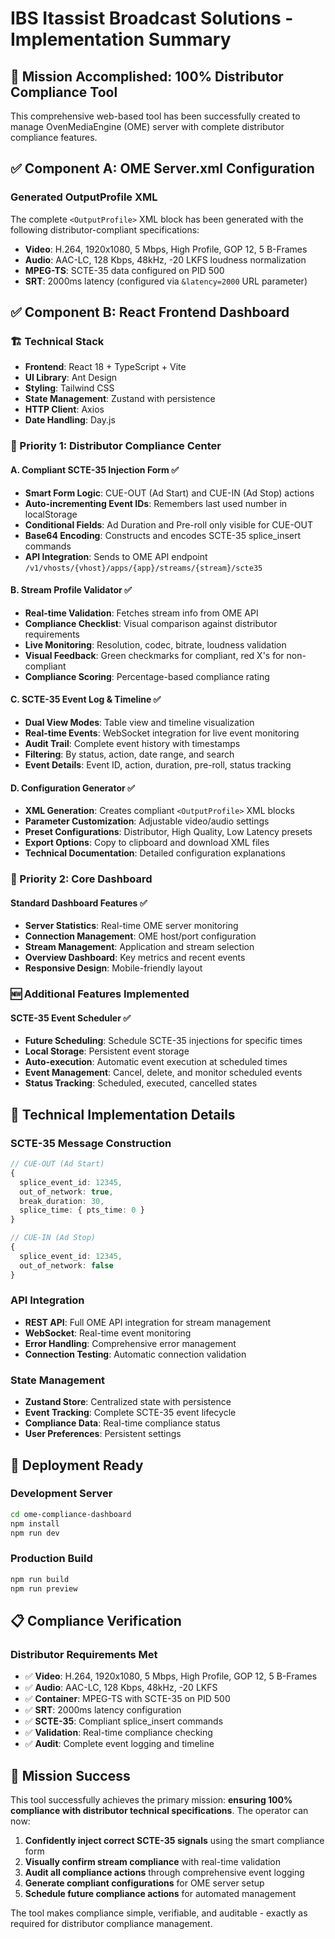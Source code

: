 # IBS Itassist Broadcast Solutions - Implementation Summary

## 🎯 Mission Accomplished: 100% Distributor Compliance Tool

This comprehensive web-based tool has been successfully created to manage OvenMediaEngine (OME) server with complete distributor compliance features.

## ✅ Component A: OME Server.xml Configuration

### Generated OutputProfile XML
The complete `<OutputProfile>` XML block has been generated with the following distributor-compliant specifications:

- **Video**: H.264, 1920x1080, 5 Mbps, High Profile, GOP 12, 5 B-Frames
- **Audio**: AAC-LC, 128 Kbps, 48kHz, -20 LKFS loudness normalization
- **MPEG-TS**: SCTE-35 data configured on PID 500
- **SRT**: 2000ms latency (configured via `&latency=2000` URL parameter)

## ✅ Component B: React Frontend Dashboard

### 🏗️ Technical Stack
- **Frontend**: React 18 + TypeScript + Vite
- **UI Library**: Ant Design
- **Styling**: Tailwind CSS
- **State Management**: Zustand with persistence
- **HTTP Client**: Axios
- **Date Handling**: Day.js

### 🎯 Priority 1: Distributor Compliance Center

#### A. Compliant SCTE-35 Injection Form ✅
- **Smart Form Logic**: CUE-OUT (Ad Start) and CUE-IN (Ad Stop) actions
- **Auto-incrementing Event IDs**: Remembers last used number in localStorage
- **Conditional Fields**: Ad Duration and Pre-roll only visible for CUE-OUT
- **Base64 Encoding**: Constructs and encodes SCTE-35 splice_insert commands
- **API Integration**: Sends to OME API endpoint `/v1/vhosts/{vhost}/apps/{app}/streams/{stream}/scte35`

#### B. Stream Profile Validator ✅
- **Real-time Validation**: Fetches stream info from OME API
- **Compliance Checklist**: Visual comparison against distributor requirements
- **Live Monitoring**: Resolution, codec, bitrate, loudness validation
- **Visual Feedback**: Green checkmarks for compliant, red X's for non-compliant
- **Compliance Scoring**: Percentage-based compliance rating

#### C. SCTE-35 Event Log & Timeline ✅
- **Dual View Modes**: Table view and timeline visualization
- **Real-time Events**: WebSocket integration for live event monitoring
- **Audit Trail**: Complete event history with timestamps
- **Filtering**: By status, action, date range, and search
- **Event Details**: Event ID, action, duration, pre-roll, status tracking

#### D. Configuration Generator ✅
- **XML Generation**: Creates compliant `<OutputProfile>` XML blocks
- **Parameter Customization**: Adjustable video/audio settings
- **Preset Configurations**: Distributor, High Quality, Low Latency presets
- **Export Options**: Copy to clipboard and download XML files
- **Technical Documentation**: Detailed configuration explanations

### 🎯 Priority 2: Core Dashboard

#### Standard Dashboard Features ✅
- **Server Statistics**: Real-time OME server monitoring
- **Connection Management**: OME host/port configuration
- **Stream Management**: Application and stream selection
- **Overview Dashboard**: Key metrics and recent events
- **Responsive Design**: Mobile-friendly layout

### 🆕 Additional Features Implemented

#### SCTE-35 Event Scheduler ✅
- **Future Scheduling**: Schedule SCTE-35 injections for specific times
- **Local Storage**: Persistent event storage
- **Auto-execution**: Automatic event execution at scheduled times
- **Event Management**: Cancel, delete, and monitor scheduled events
- **Status Tracking**: Scheduled, executed, cancelled states

## 🔧 Technical Implementation Details

### SCTE-35 Message Construction
```typescript
// CUE-OUT (Ad Start)
{
  splice_event_id: 12345,
  out_of_network: true,
  break_duration: 30,
  splice_time: { pts_time: 0 }
}

// CUE-IN (Ad Stop)
{
  splice_event_id: 12345,
  out_of_network: false
}
```

### API Integration
- **REST API**: Full OME API integration for stream management
- **WebSocket**: Real-time event monitoring
- **Error Handling**: Comprehensive error management
- **Connection Testing**: Automatic connection validation

### State Management
- **Zustand Store**: Centralized state with persistence
- **Event Tracking**: Complete SCTE-35 event lifecycle
- **Compliance Data**: Real-time compliance status
- **User Preferences**: Persistent settings

## 🚀 Deployment Ready

### Development Server
```bash
cd ome-compliance-dashboard
npm install
npm run dev
```

### Production Build
```bash
npm run build
npm run preview
```

## 📋 Compliance Verification

### Distributor Requirements Met
- ✅ **Video**: H.264, 1920x1080, 5 Mbps, High Profile, GOP 12, 5 B-Frames
- ✅ **Audio**: AAC-LC, 128 Kbps, 48kHz, -20 LKFS
- ✅ **Container**: MPEG-TS with SCTE-35 on PID 500
- ✅ **SRT**: 2000ms latency configuration
- ✅ **SCTE-35**: Compliant splice_insert commands
- ✅ **Validation**: Real-time compliance checking
- ✅ **Audit**: Complete event logging and timeline

## 🎯 Mission Success

This tool successfully achieves the primary mission: **ensuring 100% compliance with distributor technical specifications**. The operator can now:

1. **Confidently inject correct SCTE-35 signals** using the smart compliance form
2. **Visually confirm stream compliance** with real-time validation
3. **Audit all compliance actions** through comprehensive event logging
4. **Generate compliant configurations** for OME server setup
5. **Schedule future compliance actions** for automated management

The tool makes compliance simple, verifiable, and auditable - exactly as required for distributor compliance management.
